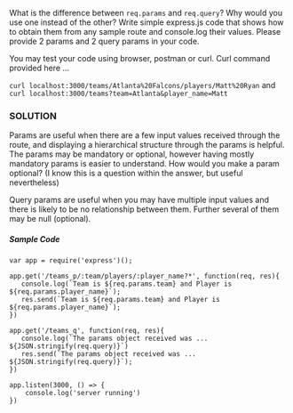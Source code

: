 What is the difference between `req.params` and `req.query`?  Why would you use one instead of the other?  Write simple express.js code that shows how to obtain them from any sample route and console.log their values. Please provide 2 params and 2 query params in your code.

You may test your code using browser, postman or curl.  Curl command provided here ...

`curl localhost:3000/teams/Atlanta%20Falcons/players/Matt%20Ryan`
and
`curl localhost:3000/teams?team=Atlanta&player_name=Matt`


### SOLUTION

Params are useful when there are a few input values received through the route, and displaying a hierarchical structure through the params is helpful.  The params may be mandatory or optional, however having mostly mandatory params is easier to understand.  How would you make a param optional?  (I know this is a question within the answer, but useful nevertheless)

Query params are useful when you may have multiple input values and there is likely to be no relationship between them. Further several of them may be null (optional). 

##### Sample Code

```
var app = require('express')();

app.get('/teams_p/:team/players/:player_name?*', function(req, res){
   console.log(`Team is ${req.params.team} and Player is ${req.params.player_name}`);
   res.send(`Team is ${req.params.team} and Player is ${req.params.player_name}`);
})

app.get('/teams_q', function(req, res){
   console.log(`The params object received was ... ${JSON.stringify(req.query)}`)
   res.send(`The params object received was ... ${JSON.stringify(req.query)}`);
})

app.listen(3000, () => {
    console.log('server running')
})
```